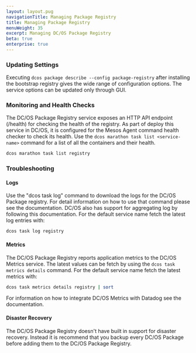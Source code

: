 ```yaml
---
layout: layout.pug
navigationTitle: Managing Package Registry
title: Managing Package Registry
menuWeight: 35
excerpt: Managing DC/OS Package Registry
beta: true
enterprise: true
---
```


### Updating Settings

Executing `dcos package describe --config package-registry` after installing the bootstrap registry gives the wide range of configuration options. The service options can be updated only through GUI.

### Monitoring and Health Checks

The DC/OS Package Registry service exposes an HTTP API endpoint (/health) for checking the health of the registry. As part of deploy this service in DC/OS, it is configured for the Mesos Agent command health checker to check its health. Use the `dcos marathon task list <service-name>` command for a list of all the containers and their health.

```bash
dcos marathon task list registry
```

### Troubleshooting

#### Logs

Use the "dcos task log" command to download the logs for the DC/OS Package registry. For detail information on how to use that command please see the documentation. DC/OS also has support for aggregating log by following this documentation. For the default service name fetch the latest log entries with:

```bash
dcos task log registry
```

#### Metrics

The DC/OS Package Registry reports application metrics to the DC/OS Metrics service. The latest values can be fetch by using the `dcos task metrics details` command. For the default service name fetch the latest metrics with:

```bash
dcos task metrics details registry | sort
```

For information on how to integrate DC/OS Metrics with Datadog see the documentation.

#### Disaster Recovery

The DC/OS Package Registry doesn't have built in support for disaster recovery. Instead it is recommend that you backup every DC/OS Package before adding them to the DC/OS Package Registry.
